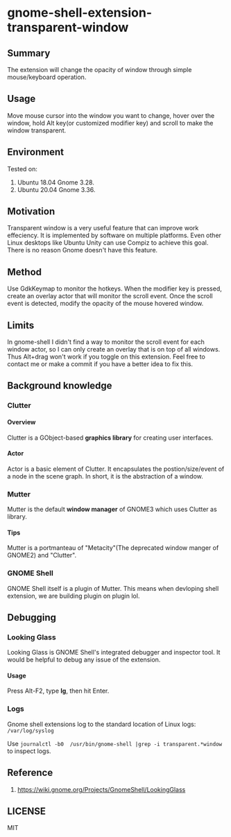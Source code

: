 # gnome-shell-extension-transparent-window
## Summary
The extension will change the opacity of window through simple mouse/keyboard operation.

## Usage
Move mouse cursor into the window you want to change, hover over the window, hold Alt key(or customized modifier key) and scroll to make the window transparent. 

## Environment
Tested on:
1. Ubuntu 18.04 Gnome 3.28.
2. Ubuntu 20.04 Gnome 3.36.

## Motivation
Transparent window is a very useful feature that can improve work effeciency. It is implemented by software on multiple platforms. Even other Linux desktops like Ubuntu Unity can use Compiz to achieve this goal. There is no reason Gnome doesn't have this feature.

## Method
Use GdkKeymap to monitor the hotkeys. When the modifier key is pressed, create an overlay actor that will monitor the scroll event. Once the scroll event is detected, modify the opacity of the mouse hovered window.

## Limits
In gnome-shell I didn't find a way to monitor the scroll event for each window actor, so I can only create an overlay that is on top of all windows. Thus Alt+drag won't work if you toggle on this extension. Feel free to contact me or make a commit if you have a better idea to fix this.

## Background knowledge
### Clutter
#### Overview
Clutter is a GObject-based **graphics library** for creating user interfaces.
#### Actor
Actor is a basic element of Clutter. It encapsulates the postion/size/event of a node in the scene graph. In short, it is the abstraction of a window.
### Mutter
Mutter is the default **window manager** of GNOME3 which uses Clutter as library.
#### Tips
Mutter is a portmanteau of "Metacity"(The deprecated window manger of GNOME2) and "Clutter".
### GNOME Shell
GNOME Shell itself is a plugin of Mutter. This means when devloping shell extension, we are building plugin on plugin lol.

## Debugging
### Looking Glass
Looking Glass is GNOME Shell's integrated debugger and inspector tool. It would be helpful to debug any issue of the extension.
#### Usage
Press Alt-F2, type **lg**, then hit Enter.
### Logs
Gnome shell extensions log to the standard location of Linux logs: ```/var/log/syslog```

Use ```journalctl -b0  /usr/bin/gnome-shell |grep -i transparent.*window``` to inspect logs.


## Reference
1. https://wiki.gnome.org/Projects/GnomeShell/LookingGlass

## LICENSE
MIT

